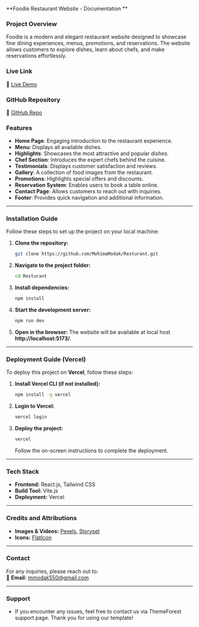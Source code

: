 **Foodie Restaurant Website - Documentation **  

### **Project Overview**  
Foodie is a modern and elegant restaurant website designed to showcase fine dining experiences, menus, promotions, and reservations. The website allows customers to explore dishes, learn about chefs, and make reservations effortlessly.  

### **Live Link**  
🔗 [Live Demo](https://resturant-ten-zeta.vercel.app/)  

### **GitHub Repository**  
🔗 [GitHub Repo](https://github.com/MohimaModak/Resturant)  

### **Features**  
- **Home Page**: Engaging introduction to the restaurant experience.  
- **Menu**: Displays all available dishes.  
- **Highlights**: Showcases the most attractive and popular dishes.  
- **Chef Section**: Introduces the expert chefs behind the cuisine.  
- **Testimonials**: Displays customer satisfaction and reviews.  
- **Gallery**: A collection of food images from the restaurant.  
- **Promotions**: Highlights special offers and discounts.  
- **Reservation System**: Enables users to book a table online.  
- **Contact Page**: Allows customers to reach out with inquiries.  
- **Footer**: Provides quick navigation and additional information.  

---  

### **Installation Guide**  
Follow these steps to set up the project on your local machine:  

1. **Clone the repository:**  
   ```bash
   git clone https://github.com/MohimaModak/Resturant.git
   ```  
2. **Navigate to the project folder:**  
   ```bash
   cd Resturant
   ```  
3. **Install dependencies:**  
   ```bash
   npm install
   ```  
4. **Start the development server:**  
   ```bash
   npm run dev
   ```  
5. **Open in the browser:** The website will be available at local host **http://localhost:5173/**.  

---  

### **Deployment Guide (Vercel)**  
To deploy this project on **Vercel**, follow these steps:  

1. **Install Vercel CLI (if not installed):**  
   ```bash
   npm install -g vercel
   ```  
2. **Login to Vercel:**  
   ```bash
   vercel login
   ```  
3. **Deploy the project:**  
   ```bash
   vercel
   ```  
   Follow the on-screen instructions to complete the deployment.  

---  

### **Tech Stack**  
- **Frontend:** React.js, Tailwind CSS  
- **Build Tool:** Vite.js  
- **Deployment:** Vercel  

---  

### **Credits and Attributions**  
- **Images & Videos:** [Pexels](https://www.pexels.com/), [Storyset](https://storyset.com/)  
- **Icons:** [FlatIcon](https://www.flaticon.com/)  

---  

### **Contact**  
For any inquiries, please reach out to:  
📧 **Email:** mmodak550@gmail.com  

---  

### **Support**
- If you encounter any issues, feel free to contact us via ThemeForest support page. Thank you for using our template!
